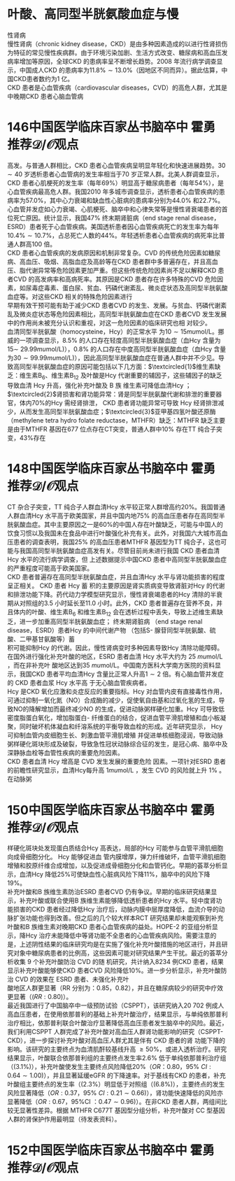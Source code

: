 # 叶酸、高同型半胱氨酸血症与慢  
性肾病  
慢性肾病（chronic kidney disease，CKD）是由多种因素造成的以进行性肾损伤为特征的常见慢性疾病群。由于环境污染加剧、生活方式改变、糖尿病和高血压发病率增加等原因，全球CKD 的患病率呈不断增长趋势。2008 年流行病学调查显示，中国成人CKD 的患病率为$11.8\%\sim13.0\%$（因地区不同而异）。据此估算，中国CKD患者数约为1 亿。  
CKD 患者是心血管疾病（cardiovascular diseases，CVD）的高危人群，尤其是中晚期CKD 患者心脑血管病  
# 146中国医学临床百家丛书脑卒中  霍勇 推荐${\mathcal{D}}/{\mathcal{O}}$观点  
高发。与普通人群相比，CKD 患者心血管疾病呈明显年轻化和快速进展趋势。$30\sim40$ 岁透析患者心血管病的发生率相当于70 岁正常人群。北美人群调查显示，CKD 患者心肌梗死的发生率（每年$69\%$）明显高于糖尿病患者（每年$54\%$），是心血管疾病最高危人群。我国2010 年多城市调查显示，透析患者心血管疾病的患病率为$57.0\%$，其中心力衰竭和缺血性心脏病的患病率分别为$44.0\%$ 和$22.7\%$。心血管并发症如心力衰竭、心肌梗死、脑卒中和心律失常等是慢性肾衰竭患者的首位死亡原因。统计显示，我国$47\%$ 终末期肾脏病（end stage renal disease，ESRD）患者死于心血管疾病。美国透析患者因心血管疾病死亡的发生率为每年$10.4\%\sim10.7\%$，占总死亡人数的$44\%$。年轻透析患者心血管疾病的病死率比普通人群高100 倍。  
CKD 患者心血管疾病的发病原因和机制非常复杂。CVD 的传统危险因素如糖尿病、高血压、吸烟、高脂血症及高龄等在CKD 患者群中多普遍存在，并且高血压、脂代谢异常等危险因素更加严重。但这些传统危险因素尚不足以解释CKD 患者CVD 的高发病率和高病死率。其原因是CKD 患者存在许多特殊的CVD 危险因素，如尿毒症毒素、蛋白尿、贫血、钙磷代谢紊乱、微炎症状态及高同型半胱氨酸血症等。对这些CKD 相关的特殊危险因素进行  
早期有效干预可能有助于减少CKD 患者CVD 的发生、发展。与贫血、钙磷代谢紊乱及微炎症状态等危险因素相比，高同型半胱氨酸血症在CKD 患者CVD 发生发展中的作用尚未被充分认识和重视，对这一危险因素的临床研究也相 对较少。  
血清同型半胱氨酸（homocysteine，Hcy）的正常水平 为$10\sim15mu\mathrm{mol}/\mathrm{L}$。挪威的一项调查显示，$8.5\%$ 的人口存在轻度高同型半胱氨酸血症（血Hcy 含量为$15\sim$ $29.99mu\mathrm{mol}/\mathrm{L})$），$0.8\%$ 的人口存在中度高同型半胱氨酸血症（血Hcy 含量为$30\sim99.99mu\mathrm{mol}/\mathrm{L})$），因此高同型半胱氨酸血症在普通人群中并不少见。导致高同型半胱氨酸血症的原因可能包括以下几方面：$\textcircled{1}$维生素缺乏：维生素$\mathrm{B_{6}}$、维生素$\mathrm{B}_{12}$ 及叶酸是Hcy 代谢重要的辅因子，这些辅因子的缺乏导致血清 Hcy  升高，强化补充叶酸及 B  族 维生素可降低血清Hcy ；$\textcircled{2}$肾损害和肾功能异常：肾是同型半胱氨酸代谢和排泄的重要器官，体内$70\%$的Hcy 需经肾排泄， CKD  患者肾功能异常可导致 Hcy  经肾排泄减 少，从而发生高同型半胱氨酸血症；$\textcircled{3}$亚甲基四氢叶酸还原酶（methylene tetra hydro folate reductase，MTHFR）缺乏：MTHFR 缺乏主要是由于MTHFR 基因在677 位点存在CT突变，普通人群中$10\%$ 存在TT 纯合子突变，$43\%$存在  
# 148中国医学临床百家丛书脑卒中  霍勇 推荐${\mathcal{D}}/{\mathcal{O}}$观点  
CT 杂合子突变，TT 纯合子人群血清Hcy 水平较正常人群增高约$20\%$。我国普通人群血清Hcy 水平高于欧美国家，并且中国内地$75\%$ 的高血压患者存在高同型半胱氨酸血症。其中主要原因之一是$60\%$的中国人存在叶酸缺乏，可能与中国人的饮食习惯以及我国未在食品中进行叶酸强化补充有关。此外，对我国六大城市高血压患者的调查表明，我国$25\%$ 的高血压患者MTHFR 基因型为TT 纯合子，这也可能与我国高同型半胱氨酸血症高发有关。尽管目前尚未进行我国 CKD  患者血清 Hcy  水平的流行病学调查，但 上述数据提示中国CKD 患者中高同型半胱氨酸血症的严重程度可能高于欧美国家。  
CKD 患者普遍存在高同型半胱氨酸血症，并且血清Hcy  水平与肾功能损害的程度呈正相关。 CKD  患者 Hcy  蓄 积的主要原因是肾实质病变导致肾脏对Hcy 的代谢和排泄功能下降。药代动力学模型研究显示，慢性肾衰竭患者的Hcy 清除的半衰期从对照组的3.5 小时延长至11.0 小时。此外，CKD 患者普遍存在营养不良，并且体内的叶酸、维生素$\mathrm{B_{6}}$ 和维生素$\mathrm{B}_{12}$ 会在透析过程中丢失，导致上述维生素缺乏，进一步加重高同型半胱氨酸血症； 终末期肾脏病
 （end stage renal disease，ESRD）患者Hcy 的中间代谢产物
（包括S- 腺苷同型半胱氨酸、硫酸、二甲基甘氨酸等）蓄  
积可能抑制Hcy 的代谢。因此，慢性肾病变时多种因素导致Hcy 清除功能障碍。在国外进行强化补充叶酸的地区，ESRD  患者血清 Hcy  水平大约为 $25~mu\mathrm{mol}/\mathrm{L}$ ，而在非补充叶 酸地区达到$35~mu\mathrm{mol}/\mathrm{L}$。中国南方医科大学南方医院的资料显示，我国CKD 患者平均血清Hcy 含量比正常人升高$1\sim2$  倍。有心脑血管并发症的 CKD  患者血浆 Hcy  水平高 于无心脑血管疾病者。  
Hcy 是CKD 氧化应激和炎症反应的重要指标。Hcy 对血管内皮有直接毒性作用，可通过抑制一氧化氮（NO）合成酶的减少，促使氧自由基和过氧化氢的生成，导致NO的降解增加而最终减少NO 的生成，促进动脉粥样硬化加重。Hcy 可导致低密度脂蛋白氧化，增加脂蛋白- 纤维蛋白的结合，促进血管平滑肌增殖和血小板凝聚，同时破坏机体凝血和纤溶系统的平衡导致血栓的形成。近年研究显示， Hcy  可抑制血管内皮细胞生长、刺激血管平滑肌增殖 并促进单核细胞浸润，导致动脉粥样硬化斑块形成及破裂，导致急性冠状动脉综合征的发生，是冠心病、脑卒中及深静脉血栓等血管性疾病的重要危险因素。  
CKD  患者血清 Hcy  增高是 CVD  发生发展的重要危险 因素。一项针对ESRD 患者的前瞻性研究显示，血清Hcy每升高 $1mu\mathrm{mol}/\mathrm{L}$ ，发生 CVD  的风险就上升 $1\%$ 。在动脉粥  
# 150中国医学临床百家丛书脑卒中  霍勇 推荐${\mathcal{D}}/{\mathcal{O}}$观点  
样硬化斑块处发现蛋白质结合Hcy 高表达，局部的Hcy 可能参与血管平滑肌细胞向成骨细胞分化。 Hcy  能够促进血 管内膜增厚，弹力纤维破坏，血管平滑肌细胞增殖和胶原纤维合成增加，以及促进成骨细胞分化和血管钙化。早期的荟萃分析显示，血清Hcy 降低$25\%$可使缺血性心脏病风险下降$11\%$，脑卒中的风险下降$19\%$。  
补充叶酸和B 族维生素防治ESRD 患者CVD 仍有争议。早期的临床研究结果显示，补充叶酸或联合使用B 族维生素能够降低透析患者的Hcy 水平。轻中度肾功能损害的CKD 患者经过降低Hcy 治疗后，动脉内膜中层厚度降低，血流介导的动脉扩张功能也得到改善。但之后的几个较大样本RCT 研究结果却未能观察到补充叶酸和B 族维生素对晚期CKD 患者心血管疾病的益处。HOPE-2 的亚组分析显示，降Hcy 治疗未能降低中等肾功能不全患者的心血管疾病风险。需要注意的是，上述阴性结果的临床研究均是在实施了强化补充叶酸措施的地区进行，并且研究对象中糖尿病患者的比例高，这些因素可能对研究结果产生干扰。最近的荟萃分析收集 9  个补充叶酸防治 CVD  的随 机研究，共计纳入8234 例CKD 患者，结果显示补充叶酸能够使CKD 患者CVD 风险降低$10\%$。进一步分析显示，补充叶酸防治 CVD  的效果在 ESRD  患者、未强化补充叶  
酸地区人群更显著（RR 分别为：0.85，0.82），并且在糖尿病较少的研究中疗效更显著（$\left(R R:0.80\right)$）。  
最近我国进行了中国脑卒中一级预防试验（CSPPT），该研究纳入20 702 例成人高血压患者，在使用依那普利的基础上补充叶酸治疗，结果显示，与单纯依那普利治疗相比，依那普利联合叶酸治疗显著降低高血压患者发生脑卒中的风险。最近，我们利用CSPPT 人群完成了补充叶酸对高血压人群肾功能影响的研究（CSPPT-CKD），进一步探讨补充叶酸对高血压人群尤其是伴有 CKD  患者的肾 功能下降的影响。该研究的主要终点为血清肌酐较基线升高 $\geqslant50\%$，或进入透析治疗。研究结果显示，叶酸联合依那普利组的主要终点发生率$2.6\%$ 低于单纯依那普利治疗组（$(3.1\%)$），补充叶酸使发生主要终点风险降低$20\%$（$O R$：0.80，$95\%~C I:0.64\sim1.00)$），并且显著延缓eGFR 的下降速率。对于基线有CKD 的患者，补充叶酸组主要终点的发生率（$(2.3\%$）明显低于对照组（$(6.8\%)$），主要终点的发生风险显著降低（$O R:0.37$，$95\%~C I:0.21\sim0.66)$），肾功能快速降低的风险亦显著降低（$O R:0.67$，$95\%$CI ：$0.47\sim0.96)$）。在非CKD 患者人群，两组间比较无显著性差异。根据 MTHFR C677T  基因型分组分析，补充叶酸对 CC 型基因人群的肾保护作用最明显（待发表资料）。  
# 152中国医学临床百家丛书脑卒中  霍勇 推荐${\mathcal{D}}/{\mathcal{O}}$观点  

